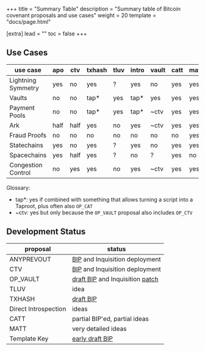 +++
title = "Summary Table"
description = "Summary table of Bitcoin covenant proposals and use cases"
weight = 20
template = "docs/page.html"

[extra]
lead = ""
toc = false
+++



## Use Cases

use case           | apo   | ctv  | txhash | tluv | intro | vault | catt | matt | tplk
-|-|-|-|-|-|-|-|-|-
Lightning Symmetry | yes   | no   | yes    | ?    | yes   | no    | yes  | yes  | yes
Vaults             | no    | no   | tap*   | yes  | tap*  | yes   | yes  | yes  | tap*
Payment Pools      | no    | no   | tap*   | yes  | tap*  | ~ctv  | yes  | yes  | tap*
Ark                | half  | half | yes    | no   | yes   | ~ctv  | yes  | yes  | yes
Fraud Proofs       | no    | no   | no     | no   | no    | no    | no   | yes  | no
Statechains        | yes   | no   | yes    | ?    | yes   | no    | yes  | yes  | yes
Spacechains        | yes   | half | yes    | ?    | no    | ?     | yes  | no   | yes
Congestion Control | no    | yes  | yes    | no   | yes   | ~ctv  | yes  | yes  | yes


Glossary:

- tap*: yes if combined with something that allows turning a script into a Taproot, plus often
  also `OP_CAT`
- ~ctv: yes but only because the `OP_VAULT` proposal also includes `OP_CTV`



## Development Status

proposal             | status
-|-
ANYPREVOUT           | [BIP][bip118] and Inquisition deployment
CTV                  | [BIP][bip119] and Inquisition deployment
OP_VAULT             | [draft BIP][bip345] and Inquisition [patch][pr-vault]
TLUV                 | idea
TXHASH               | [draft BIP][bip-txhash]
Direct Introspection | ideas
CATT                 | partial BIP'ed, partial ideas
MATT                 | very detailed ideas
Template Key         | [early draft BIP][bip-template-key]



[bip118]: https://github.com/bitcoin/bips/blob/master/bip-0118.mediawiki
[bip119]: https://github.com/bitcoin/bips/blob/master/bip-0119.mediawiki
[bip345]: https://github.com/bitcoin/bips/pull/1421
[bip-txhash]: https://github.com/bitcoin/bips/pull/1500
[bip-template-key]: https://github.com/reardencode/bips/blob/bip-template-key/bip-template-key.mediawiki

[pr-vault]: https://github.com/bitcoin-inquisition/bitcoin/pull/21

